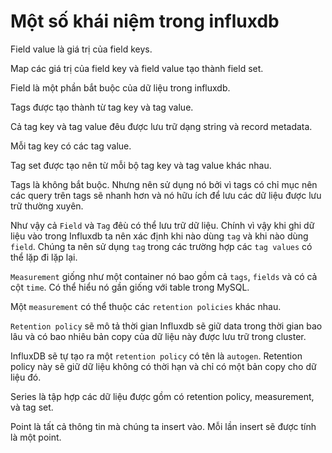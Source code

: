 # Một số khái niệm trong influxdb

Field value là giá trị của field keys.

Map các giá trị của field key và field value tạo thành field set.

Field là một phần bắt buộc của dữ liệu trong influxdb.

Tags được tạo thành từ tag key và tag value.

Cả tag key và tag value đêu được lưu trữ dạng string và record metadata. 

Mỗi tag key có các tag value. 

Tag set được tạo nên từ mỗi bộ tag key và tag value khác nhau.

Tags là không bắt buộc. Nhưng nên sử dụng nó bởi vì tags có chỉ mục nên các query trên tags 
sẽ nhanh hơn và nó hữu ích để lưu các dữ liệu được lưu trữ thường xuyên. 

Như vậy cả `Field` và `Tag` đêù có thể lưu trữ dữ liệu. Chính vì vậy khi ghi dữ liệu vào trong Influxdb ta nên xác định khi nào dùng `tag` và khi nào dùng `field`. Chúng ta nên sử dụng `tag` trong các trường hợp các `tag values` có thể lặp đi lặp lại.

`Measurement` giống như một container nó bao gồm cả `tags`, `fields` và có cả cột `time`. Có thể hiểu nó gần giống với table trong MySQL.

Một `measurement` có thể thuộc các `retention policies` khác nhau.

`Retention policy` sẽ mô tả thời gian Influxdb sẽ giữ data trong thời gian bao lâu và có 
bao nhiêu bản copy của dữ liệu này được lưu trữ trong cluster.

InfluxDB sẽ tự tạo ra một `retention policy` có tên là `autogen`. Retention policy này 
sẽ giữ dữ liệu không có thời hạn và chỉ có một bản copy cho dữ liệu đó.

Series là tập hợp các dữ liệu được gồm có retention policy, measurement, và tag set.

Point là tất cả thông tin mà chúng ta insert vào. Mỗi lần insert sẽ được tính là một point.
